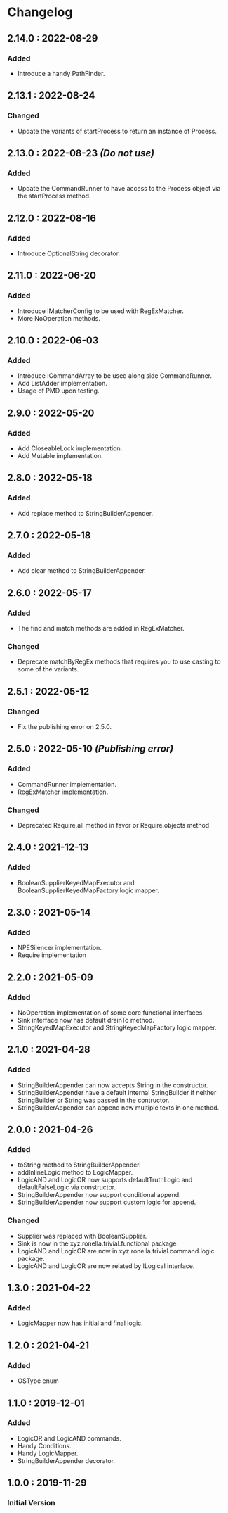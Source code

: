 # Changelog

## 2.14.0 : 2022-08-29

### Added

* Introduce a handy PathFinder.

## 2.13.1 : 2022-08-24

### Changed

* Update the variants of startProcess  to return an instance of Process.

## 2.13.0 : 2022-08-23 *(Do not use)*

### Added

* Update the CommandRunner to have access to the Process object via the startProcess method.

## 2.12.0 : 2022-08-16

### Added

* Introduce OptionalString decorator.

## 2.11.0 : 2022-06-20

### Added

* Introduce IMatcherConfig to be used with RegExMatcher.
* More NoOperation methods.

## 2.10.0 : 2022-06-03

### Added

* Introduce ICommandArray to be used along side CommandRunner.
* Add ListAdder implementation.
* Usage of PMD upon testing.

## 2.9.0 : 2022-05-20

### Added

* Add CloseableLock implementation.
* Add Mutable implementation.

## 2.8.0 : 2022-05-18

### Added

* Add replace method to StringBuilderAppender. 

## 2.7.0 : 2022-05-18

### Added

* Add clear method to StringBuilderAppender. 

## 2.6.0 : 2022-05-17

### Added

* The find and match methods are added in RegExMatcher. 

### Changed

* Deprecate matchByRegEx methods that requires you to use casting to some of the variants.

## 2.5.1 : 2022-05-12

### Changed

* Fix the publishing error on 2.5.0.

## 2.5.0 : 2022-05-10 *(Publishing error)*

### Added

* CommandRunner implementation.
* RegExMatcher implementation.

### Changed

* Deprecated Require.all method in favor or Require.objects method.

## 2.4.0 : 2021-12-13

### Added

* BooleanSupplierKeyedMapExecutor and BooleanSupplierKeyedMapFactory logic mapper.

## 2.3.0 : 2021-05-14

### Added

* NPESilencer implementation.
* Require implementation

## 2.2.0 : 2021-05-09

### Added

* NoOperation implementation of some core functional interfaces.
* Sink interface now has default drainTo method.
* StringKeyedMapExecutor and StringKeyedMapFactory logic mapper.

## 2.1.0 : 2021-04-28

### Added

* StringBuilderAppender can now accepts String in the constructor.
* StringBuilderAppender have a default internal StringBuilder if neither StringBuilder or String was passed in the contructor.
* StringBuilderAppender can append now multiple texts in one method.

## 2.0.0 : 2021-04-26

### Added

* toString method to StringBuilderAppender.
* addInlineLogic method to LogicMapper.
* LogicAND and LogicOR now supports defaultTruthLogic and defaultFalseLogic via constructor.
* StringBuilderAppender now support conditional append.
* StringBuilderAppender now support custom logic for append.

### Changed

* Supplier<Boolean> was replaced with BooleanSupplier.
* Sink is now in the xyz.ronella.trivial.functional package.
* LogicAND and LogicOR are now in xyz.ronella.trivial.command.logic package.
* LogicAND and LogicOR are now related by ILogical interface.

## 1.3.0 : 2021-04-22

### Added

* LogicMapper now has initial and final logic.

## 1.2.0 : 2021-04-21

### Added

* OSType enum

## 1.1.0 : 2019-12-01

### Added

* LogicOR and LogicAND commands.
* Handy Conditions.
* Handy LogicMapper.
* StringBuilderAppender decorator.

## 1.0.0 : 2019-11-29

### Initial Version

